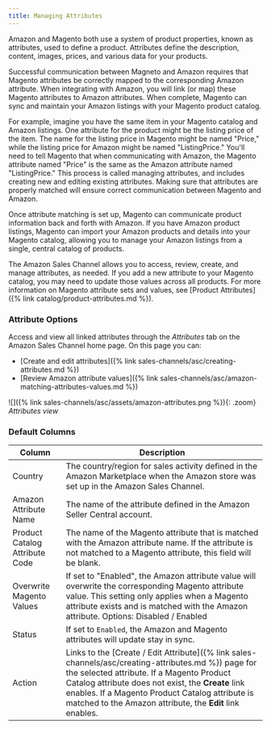 ```yaml
---
title: Managing Attributes
---
```



Amazon and Magento both use a system of product properties, known as attributes, used to define a product. Attributes define the description, content, images, prices, and various data for your products.

Successful communication between Magneto and Amazon requires that Magento attributes be correctly mapped to the corresponding Amazon attribute. When integrating with Amazon, you will link (or map) these Magento attributes to Amazon attributes. When complete, Magento can sync and maintain your Amazon listings with your Magento product catalog.

For example, imagine you have the same item in your Magento catalog and Amazon listings. One attribute for the product might be the listing price of the item. The name for the listing price in Magento might be named "Price," while the listing price for Amazon might be named "ListingPrice." You'll need to tell Magento that when communicating with Amazon, the Magento attribute named "Price" is the same as the Amazon attribute named "ListingPrice." This process is called managing attributes, and includes creating new and editing existing attributes. Making sure that attributes are properly matched will ensure correct communication between Magento and Amazon.

Once attribute matching is set up, Magento can communicate product information back and forth with Amazon. If you have Amazon product listings, Magento can import your Amazon products and details into your Magento catalog, allowing you to manage your Amazon listings from a single, central catalog of products.

The Amazon Sales Channel allows you to access, review, create, and manage attributes, as needed. If you add a new attribute to your Magento catalog, you may need to update those values across all products. For more information on Magento attribute sets and values, see [Product Attributes]({% link catalog/product-attributes.md %}).

### Attribute Options

Access and view all linked attributes through the _Attributes_ tab on the Amazon Sales Channel home page. On this page you can:

- [Create and edit attributes]({% link sales-channels/asc/creating-attributes.md %})
- [Review Amazon attribute values]({% link sales-channels/asc/amazon-matching-attributes-values.md %})

![]({% link sales-channels/asc/assets/amazon-attributes.png %}){: .zoom}
_Attributes view_

### Default Columns

|Column|Description|
|---|---|
|Country|The country/region for sales activity defined in the Amazon Marketplace when the Amazon store was set up in the Amazon Sales Channel. |
|Amazon Attribute Name |The name of the attribute defined in the Amazon Seller Central account. |
|Product Catalog Attribute Code |The name of the Magento attribute that is matched with the Amazon attribute name. If the attribute is not matched to a Magento attribute, this field will be blank. |
|Overwrite Magento Values |If set to "Enabled", the Amazon attribute value will overwrite the corresponding Magento attribute value. This setting only applies when a Magento attribute exists and is matched with the Amazon attribute. Options: Disabled / Enabled |
|Status |If set to `Enabled`, the Amazon and Magento attributes will update stay in sync. |
|Action |Links to the [Create / Edit Attribute]({% link sales-channels/asc/creating-attributes.md %}) page for the selected attribute. If a Magento Product Catalog attribute does not exist, the **Create** link enables. If a Magento Product Catalog attribute is matched to the Amazon attribute, the **Edit** link enables. |
